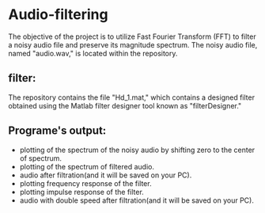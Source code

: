 # Audio-filtering
The objective of the project is to utilize Fast Fourier Transform (FFT) to filter a noisy audio file and preserve its magnitude spectrum. The noisy audio file, named "audio.wav," is located within the repository.
## filter:
The repository contains the file "Hd_1.mat," which contains a designed filter obtained using the Matlab filter designer tool known as "filterDesigner."
## Programe's output:
- plotting of the spectrum of the noisy audio by shifting zero to the center of spectrum.   
- plotting of the spectrum of filtered audio.   
- audio after filtration(and it will be saved on your PC).  
- plotting frequency response of the filter.  
- plotting impulse response of the filter.  
- audio with double speed after filtration(and it will be saved on your PC).
